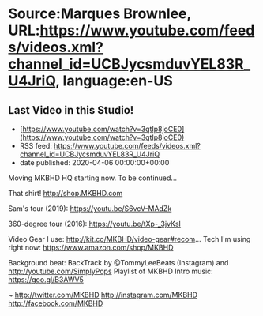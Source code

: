 # Source:Marques Brownlee, URL:https://www.youtube.com/feeds/videos.xml?channel_id=UCBJycsmduvYEL83R_U4JriQ, language:en-US

## Last Video in this Studio!
 - [https://www.youtube.com/watch?v=3qtIp8joCE0](https://www.youtube.com/watch?v=3qtIp8joCE0)
 - RSS feed: https://www.youtube.com/feeds/videos.xml?channel_id=UCBJycsmduvYEL83R_U4JriQ
 - date published: 2020-04-06 00:00:00+00:00

Moving MKBHD HQ starting now. To be continued...

That shirt! http://shop.MKBHD.com

Sam's tour (2019): https://youtu.be/S6vcV-MAdZk

360-degree tour (2016): https://youtu.be/tXp-_3jvKsI

Video Gear I use: http://kit.co/MKBHD/video-gear#recom...
Tech I'm using right now: https://www.amazon.com/shop/MKBHD

Background beat: BackTrack by @TommyLeeBeats (Instagram) and http://youtube.com/SimplyPops
Playlist of MKBHD Intro music: https://goo.gl/B3AWV5

~
http://twitter.com/MKBHD
http://instagram.com/MKBHD
http://facebook.com/MKBHD

